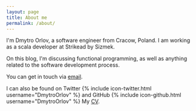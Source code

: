 ```yaml
---
layout: page
title: About me
permalink: /about/
---
```


I'm Dmytro Orlov, a software engineer from Cracow, Poland.
I am working as a scala developer at Strikead by Sizmek.

On this blog, I'm discussing functional programming, as well as anything related to the software development process.

You can get in touch via [email][mailto].

I can also be found on Twitter {% include icon-twitter.html username="DmytroOrlov" %} and GitHub {% include icon-github.html username="DmytroOrlov" %}
My [CV][cv].

[mailto]: mailto:orlov.dm@gmail.com
[cv]: /DmytroOrlovCVforScalaDeveloper.pdf

